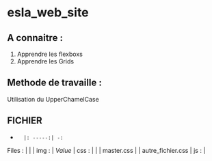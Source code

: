 # esla_web_site

## A connaitre :
1. Apprendre les flexboxs
2. Apprendre les Grids

## Methode de travaille :
Utilisation du UpperChamelCase

## FICHIER
-       |: -----:| -:
Files : |        |
        | img :  | *Value*
        | css :  |
        |        | master.css
        |        | autre_fichier.css
        |  js :  |
